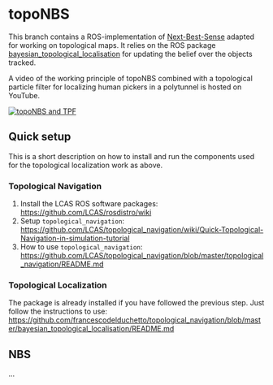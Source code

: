 # topoNBS

This branch contains a ROS-implementation of [Next-Best-Sense](https://ieeexplore.ieee.org/document/9113679) adapted for working on topological maps.
It relies on the ROS package [bayesian_topological_localisation](https://github.com/francescodelduchetto/topological_navigation/tree/master/bayesian_topological_localisation) for updating the belief over the objects tracked.

A video of the working principle of topoNBS combined with a topological particle filter for localizing human pickers in a polytunnel is hosted on YouTube.


[![topoNBS and TPF](https://i.imgur.com/B5cf7Eq.png)](https://www.youtube.com/watch?v=gLYIWcQfXHA&feature=youtu.be)

## Quick setup
This is a short description on how to install and run the components used for the topological localization work as above.

### Topological Navigation
 1. Install the LCAS ROS software packages: https://github.com/LCAS/rosdistro/wiki
 2. Setup `topological_navigation`: https://github.com/LCAS/topological_navigation/wiki/Quick-Topological-Navigation-in-simulation-tutorial
 3. How to use `topological_navigation`: https://github.com/LCAS/topological_navigation/blob/master/topological_navigation/README.md

### Topological Localization
The package is already installed if you have followed the previous step. Just follow the instructions to use: https://github.com/francescodelduchetto/topological_navigation/blob/master/bayesian_topological_localisation/README.md

## NBS

...



